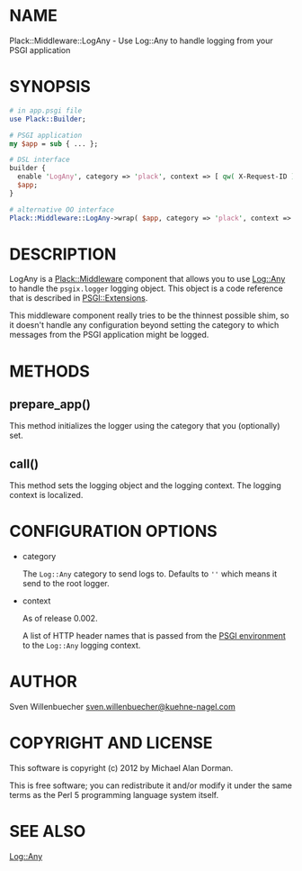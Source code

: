 # NAME

Plack::Middleware::LogAny - Use Log::Any to handle logging from your PSGI
application

# SYNOPSIS

```perl
# in app.psgi file
use Plack::Builder;

# PSGI application
my $app = sub { ... };

# DSL interface
builder {
  enable 'LogAny', category => 'plack', context => [ qw( X-Request-ID ) ];
  $app;
}

# alternative OO interface
Plack::Middleware::LogAny->wrap( $app, category => 'plack', context => [ qw( X-Request-ID ) ] );
```

# DESCRIPTION

LogAny is a [Plack::Middleware](https://metacpan.org/pod/Plack%3A%3AMiddleware) component that allows you to use [Log::Any](https://metacpan.org/pod/Log%3A%3AAny)
to handle the `psgix.logger` logging object. This object is a code reference
that is described in [PSGI::Extensions](https://metacpan.org/pod/PSGI%3A%3AExtensions).

This middleware component really tries to be the thinnest possible shim, so it
doesn't handle any configuration beyond setting the category to which messages
from the PSGI application might be logged.

# METHODS

## prepare\_app()

This method initializes the logger using the category that you (optionally)
set.

## call()

This method sets the logging object and the logging context. The logging
context is localized.

# CONFIGURATION OPTIONS

- category

    The `Log::Any` category to send logs to. Defaults to `''` which means it send
    to the root logger.

- context

    As of release 0.002.

    A list of HTTP header names that is passed from the [PSGI
    environment](https://metacpan.org/pod/PSGI#The-Environment) to the `Log::Any` logging context.

# AUTHOR

Sven Willenbuecher <sven.willenbuecher@kuehne-nagel.com>

# COPYRIGHT AND LICENSE

This software is copyright (c) 2012 by Michael Alan Dorman.

This is free software; you can redistribute it and/or modify it under
the same terms as the Perl 5 programming language system itself.

# SEE ALSO

[Log::Any](https://metacpan.org/pod/Log%3A%3AAny)

